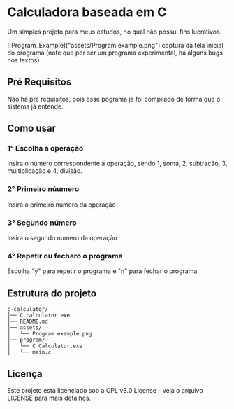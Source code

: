 # Calculadora baseada em C

Um simples projeto para meus estudos, no qual não possui fins lucrativos.



![Program_Example]("assets/Program example.png")
captura da tela inicial do programa (note que por ser um programa experimental, há alguns bugs nos textos)

## Pré Requisitos

Não há pré requisitos, pois esse pograma ja foi compilado de forma que o sistema já entende.


## Como usar

### 1° Escolha a operação
Insira o número correspondente à operação, sendo 1, soma, 2, subtração, 3, multiplicação e 4, divisão.

### 2° Primeiro núumero
Insira o primeiro numero da operação

### 3° Segundo número
Insira o segundo numero da operação

### 4° Repetir ou fecharo o programa
Escolha "y" para repetir o programa e "n" para fechar o programa

## Estrutura do projeto

```
c-calculator/
│── C calculator.exe
│── README.md
│── assets/
│   └── Program example.png
│── program/
│   └── C Calculator.exe
│   └── main.c

```

## Licença  

Este projeto está licenciado sob a GPL v3.0 License - veja o arquivo [LICENSE](LICENSE) para mais detalhes.  
